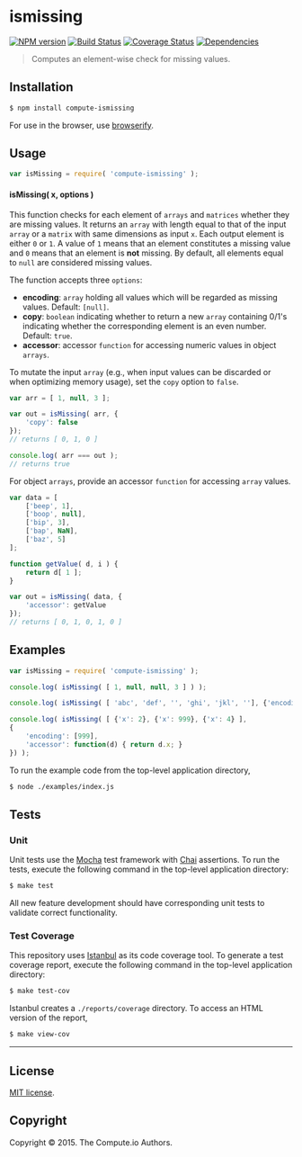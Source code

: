 ismissing
===
[![NPM version][npm-image]][npm-url] [![Build Status][travis-image]][travis-url] [![Coverage Status][coveralls-image]][coveralls-url] [![Dependencies][dependencies-image]][dependencies-url]

> Computes an element-wise check for missing values.


## Installation

``` bash
$ npm install compute-ismissing
```

For use in the browser, use [browserify](https://github.com/substack/node-browserify).


## Usage

``` javascript
var isMissing = require( 'compute-ismissing' );
```

#### isMissing( x, options )

This function checks for each element of `arrays` and `matrices` whether they are missing values. It returns  an `array` with length equal to that of the input `array` or a `matrix` with same dimensions as input `x`. Each output element is either `0` or `1`. A value of `1` means that an element constitutes a missing value and `0` means that an element is __not__ missing. By default, all elements equal to `null` are considered missing values.

The function accepts three `options`:

* __encoding__: `array` holding all values which will be regarded as missing values. Default: `[null]`.
*  __copy__: `boolean` indicating whether to return a new `array` containing 0/1's indicating whether the corresponding element is an even number. Default: `true`.
*  __accessor__: accessor `function` for accessing numeric values in object `arrays`.

To mutate the input `array` (e.g., when input values can be discarded or when optimizing memory usage), set the `copy` option to `false`.

``` javascript
var arr = [ 1, null, 3 ];

var out = isMissing( arr, {
	'copy': false
});
// returns [ 0, 1, 0 ]

console.log( arr === out );
// returns true
```

For object `arrays`, provide an accessor `function` for accessing `array` values.

``` javascript
var data = [
	['beep', 1],
	['boop', null],
	['bip', 3],
	['bap', NaN],
	['baz', 5]
];

function getValue( d, i ) {
	return d[ 1 ];
}

var out = isMissing( data, {
	'accessor': getValue
});
// returns [ 0, 1, 0, 1, 0 ]
```

## Examples

``` javascript
var isMissing = require( 'compute-ismissing' );

console.log( isMissing( [ 1, null, null, 3 ] ) );

console.log( isMissing( [ 'abc', 'def', '', 'ghi', 'jkl', ''], {'encoding': ['']} ) );

console.log( isMissing( [ {'x': 2}, {'x': 999}, {'x': 4} ], 
{
	'encoding': [999], 
	'accessor': function(d) { return d.x; }
}) );
```

To run the example code from the top-level application directory,

``` bash
$ node ./examples/index.js
```


## Tests

### Unit

Unit tests use the [Mocha](http://mochajs.org/) test framework with [Chai](http://chaijs.com) assertions. To run the tests, execute the following command in the top-level application directory:

``` bash
$ make test
```

All new feature development should have corresponding unit tests to validate correct functionality.


### Test Coverage

This repository uses [Istanbul](https://github.com/gotwarlost/istanbul) as its code coverage tool. To generate a test coverage report, execute the following command in the top-level application directory:

``` bash
$ make test-cov
```

Istanbul creates a `./reports/coverage` directory. To access an HTML version of the report,

``` bash
$ make view-cov
```


---
## License

[MIT license](http://opensource.org/licenses/MIT).


## Copyright

Copyright &copy; 2015. The Compute.io Authors.


[npm-image]: http://img.shields.io/npm/v/compute-ismissing.svg
[npm-url]: https://npmjs.org/package/compute-ismissing

[travis-image]: http://img.shields.io/travis/compute-io/ismissing/master.svg
[travis-url]: https://travis-ci.org/compute-io/ismissing

[coveralls-image]: https://img.shields.io/coveralls/compute-io/ismissing/master.svg
[coveralls-url]: https://coveralls.io/r/compute-io/ismissing?branch=master

[dependencies-image]: http://img.shields.io/david/compute-io/ismissing.svg
[dependencies-url]: https://david-dm.org/compute-io/ismissing

[dev-dependencies-image]: http://img.shields.io/david/dev/compute-io/ismissing.svg
[dev-dependencies-url]: https://david-dm.org/dev/compute-io/ismissing

[github-issues-image]: http://img.shields.io/github/issues/compute-io/ismissing.svg
[github-issues-url]: https://github.com/compute-io/ismissing/issues
